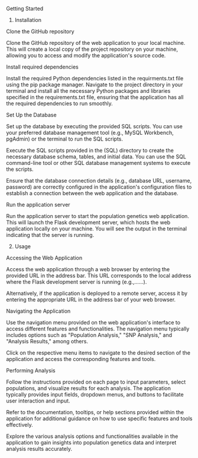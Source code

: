 Getting Started

1. Installation

Clone the GitHub repository

Clone the GitHub repository of the web application to your local machine. This will create a local copy of the project repository on your machine, allowing you to access and modify the application's source code.

Install required dependencies

Install the required Python dependencies listed in the requirments.txt file using the pip package manager. Navigate to the project directory in your terminal and install all the necessary Python packages and libraries specified in the requirements.txt file, ensuring that the application has all the required dependencies to run smoothly.

Set Up the Database

Set up the database by executing the provided SQL scripts. You can use your preferred database management tool (e.g., MySQL Workbench, pgAdmin) or the terminal to run the SQL scripts.

Execute the SQL scripts provided in the (SQL) directory to create the necessary database schema, tables, and initial data. You can use the SQL command-line tool or other SQL database management systems to execute the scripts.

Ensure that the database connection details (e.g., database URL, username, password) are correctly configured in the application's configuration files to establish a connection between the web application and the database.

Run the application server

Run the application server to start the population genetics web application. This will launch the Flask development server, which hosts the web application locally on your machine. You will see the output in the terminal indicating that the server is running.

2. Usage

Accessing the Web Application

Access the web application through a web browser by entering the provided URL in the address bar. This URL corresponds to the local address where the Flask development server is running (e.g.,……).

Alternatively, if the application is deployed to a remote server, access it by entering the appropriate URL in the address bar of your web browser.

Navigating the Application

Use the navigation menu provided on the web application's interface to access different features and functionalities. The navigation menu typically includes options such as "Population Analysis," "SNP Analysis," and "Analysis Results," among others.

Click on the respective menu items to navigate to the desired section of the application and access the corresponding features and tools.

Performing Analysis

Follow the instructions provided on each page to input parameters, select populations, and visualize results for each analysis. The application typically provides input fields, dropdown menus, and buttons to facilitate user interaction and input.

Refer to the documentation, tooltips, or help sections provided within the application for additional guidance on how to use specific features and tools effectively.

Explore the various analysis options and functionalities available in the application to gain insights into population genetics data and interpret analysis results accurately.
